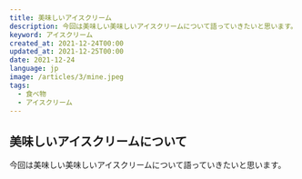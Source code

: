 ```yaml
---
title: 美味しいアイスクリーム
description: 今回は美味しい美味しいアイスクリームについて語っていきたいと思います。
keyword: アイスクリーム
created_at: 2021-12-24T00:00
updated_at: 2021-12-25T00:00
date: 2021-12-24
language: jp
image: /articles/3/mine.jpeg
tags:
  - 食べ物
  - アイスクリーム
---
```


## 美味しいアイスクリームについて

今回は美味しい美味しいアイスクリームについて語っていきたいと思います。

